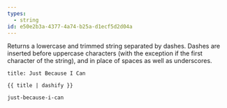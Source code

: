 ```yaml
---
types:
  - string
id: e50e2b3a-4377-4a74-b25a-d1ecf5d2d04a
---
```

Returns a lowercase and trimmed string separated by dashes. Dashes are inserted before uppercase characters (with the exception if the first character of the string), and in place of spaces as well as underscores.

```.language-yaml
title: Just Because I Can
```

```
{{ title | dashify }}
```

```.language-output
just-because-i-can
```


